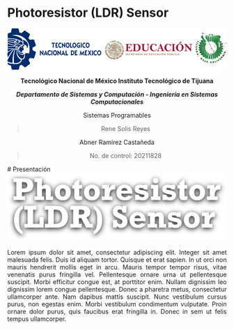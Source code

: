 # Photoresistor (LDR) Sensor
<center>
  <img src="Img_Escuela.png">
  
**Tecnológico​ ​Nacional​ ​de​ ​México Instituto Tecnológico de Tijuana**

***Departamento de Sistemas y Computación - Ingeniería en Sistemas Computacionales***

Sistemas Programables

  > Rene Solis Reyes

Abner Ramírez Castañeda

  > No. de control: 20211828

</center>
# Presentación
<center>
  <img src="Img_Titulo.png">
  <div min-height="100vh" margin="50%" auto width="40%">
    <p align="justify">
    Lorem ipsum dolor sit amet, consectetur adipiscing elit. Integer sit amet malesuada felis. Duis id aliquam tortor. Quisque et erat sapien. In ut orci non mauris hendrerit mollis eget in arcu. Mauris tempor tempor risus, vitae venenatis purus fringilla vel. Pellentesque ornare urna ut pellentesque suscipit. Morbi efficitur congue est, at porttitor enim. Nullam dignissim leo dignissim lorem congue pellentesque. Donec a pharetra metus, consectetur ullamcorper ante. Nam dapibus mattis suscipit. Nunc vestibulum cursus purus, non egestas enim. Morbi vestibulum condimentum vulputate. Proin ornare dolor purus, quis faucibus erat fringilla in. Donec in sem ut felis tempus ullamcorper.
    </p>
  </div>
</center>
